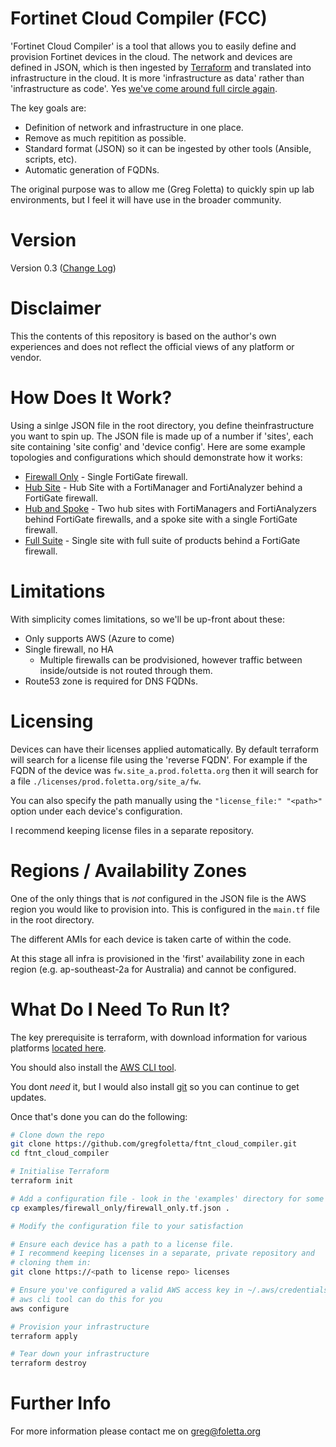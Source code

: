 # Fortinet Cloud Compiler (FCC)

'Fortinet Cloud Compiler' is a tool that allows you to easily define and provision Fortinet devices in the cloud. The network and devices are defined in JSON, which is then ingested by [Terraform](https://www.terraform.io/) and translated into infrastructure in the cloud. It is more 'infrastructure as data' rather than 'infrastructure as code'. Yes [we've come around full circle again](http://mikehadlow.blogspot.com/2012/05/configuration-complexity-clock.html).

The key goals are:

- Definition of network and infrastructure in one place.
- Remove as much repitition as possible.
- Standard format (JSON) so it can be ingested by other tools (Ansible, scripts, etc).
- Automatic generation of FQDNs.

The original purpose was to allow me (Greg Foletta) to quickly spin up lab environments, but I feel it will have use in the broader community.

# Version

Version 0.3 ([Change Log](CHANGELOG.md))

# Disclaimer

This the contents of this repository is based on the author's own experiences and does not reflect the official views of any platform or vendor.


# How Does It Work?

Using a sinlge JSON file in the root directory, you define theinfrastructure you want to spin up. The JSON file is made up of a number if 'sites', each site containing 'site config' and 'device config'. Here are some example topologies and configurations which should demonstrate how it works: 

- [Firewall Only](examples/firewall_only) - Single FortiGate firewall.
- [Hub Site](examples/hub_site) - Hub Site with a FortiManager and FortiAnalyzer behind a FortiGate firewall.
- [Hub and Spoke](examples/hub_and_spoke) - Two hub sites with FortiManagers and FortiAnalyzers behind FortiGate firewalls, and a spoke site with a single FortiGate firewall.
- [Full Suite](examples/full_suite) - Single site with full suite of products behind a FortiGate firewall.

# Limitations

With simplicity comes limitations, so we'll be up-front about these:

- Only supports AWS (Azure to come)
- Single firewall, no HA
    - Multiple firewalls can be prodvisioned, however traffic between inside/outside is not routed through them.
- Route53 zone is required for DNS FQDNs.

# Licensing

Devices can have their licenses applied automatically. By default terraform will search for a license file using the 'reverse FQDN'. For example if the FQDN of the device was `fw.site_a.prod.foletta.org` then it will search for a file `./licenses/prod.foletta.org/site_a/fw`.

You can also specify the path manually using the `"license_file:" "<path>"` option under each device's configuration.

I recommend keeping license files in a separate repository.

# Regions / Availability Zones

One of the only things that is *not* configured in the JSON file is the AWS region you would like to provision into. This is configured in the `main.tf` file in the root directory.

The different AMIs for each device is taken carte of within the code.

At this stage all infra is provisioned in the 'first' availability zone in each region (e.g. ap-southeast-2a for Australia) and cannot be configured.

# What Do I Need To Run It?

The key prerequisite is terraform, with download information for various platforms [located here](https://www.terraform.io/downloads).

You should also install the [AWS CLI tool](https://docs.aws.amazon.com/cli/latest/userguide/getting-started-install.html).

You dont *need* it, but I would also install [git](https://git-scm.com/download) so you can continue to get updates.

Once that's done you can do the following:

```sh
# Clone down the repo 
git clone https://github.com/gregfoletta/ftnt_cloud_compiler.git
cd ftnt_cloud_compiler

# Initialise Terraform
terraform init

# Add a configuration file - look in the 'examples' directory for some starting points
cp examples/firewall_only/firewall_only.tf.json .

# Modify the configuration file to your satisfaction

# Ensure each device has a path to a license file.
# I recommend keeping licenses in a separate, private repository and
# cloning them in:
git clone https://<path to license repo> licenses

# Ensure you've configured a valid AWS access key in ~/.aws/credentials
# aws cli tool can do this for you
aws configure

# Provision your infrastructure
terraform apply

# Tear down your infrastructure
terraform destroy
```

# Further Info

For more information please contact me on greg@foletta.org
